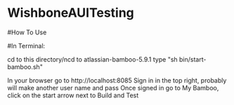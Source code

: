 # WishboneAUITesting

#How To Use

#In Terminal:

cd to this directory/ncd to atlassian-bamboo-5.9.1
type "sh bin/start-bamboo.sh"

In your browser go to http://localhost:8085
	Sign in in the top right, probably will make another user name and pass
	Once signed in go to My Bamboo, click on the start arrow next to Build and Test
